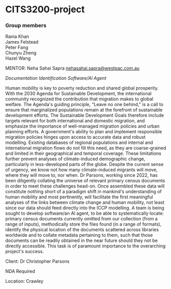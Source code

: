 # CITS3200-project

### Group members
Rania Khan  
James Felstead  
Peter Fang  
Chunyu Zheng  
Hazel Wang  


MENTOR: Neha Sahai Sapra <nehasahai.sapra@westpac.com.au>


*Documentation Identification Software/Al Agent*

Human mobility is key to poverty reduction and shared global prosperity. With the 2030 Agenda for Sustainable Development, the international community recognized the contribution that migration makes to global welfare. The Agenda's guiding principle, "Leave no one behind," is a call to ensure that marginalized populations remain at the forefront of sustainable development efforts. The Sustainable Development Goals therefore include targets relevant for both international and domestic migration, and emphasize the importance of well-managed migration policies and urban planning efforts. A government's ability to plan and implement responsible migration policies hinges upon access to accurate data and robust modelling. Existing databases of regional populations and internal and international migration flows do not fill this need, as they are coarse-grained and limited in their geographical and temporal coverage. These limitations further prevent analyses of climate-induced demographic change, particularly in less-developed parts of the globe. Despite the current sense of urgency, we know not how many climate-induced migrants will move, where they will move to, nor when. Dr Parsons, working since 2022, has been diligently collating the universe of relevant primary census documents in order to meet these challenges head-on. Once assembled these data will constitute nothing short of a paradigm shift in mankind's understanding of human mobility and most pertinently, will facilitate the first meaningful analyses of the links between climate change and human mobility, not least since our data should feed directly into the ICCP modelling. A team is being sought to develop software/an Al agent, to be able to systematically locate: primary census documents currently omitted from our collection (from a range of inputs), methodically store the files found (in a range of formats), identify the physical location of the documents scattered across libraries worldwide and to collate metadata pertaining to them, such that those documents can be readily obtained in the near future should they not be directly accessible. This task is of paramount importance to the overarching project's success.

Client: Dr Christopher Parsons

NDA Required

Location: Crawley
